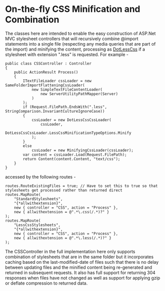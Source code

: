 # On-the-fly CSS Minification and Combination

The classes here are intended to enable the easy construction of ASP.Net MVC stylesheet controllers that will recursively combine @import statements into a single file (respecting any media queries that are part of the import) and minifying the content, processing as [DotLessCss](http://http://www.dotlesscss.org) if a stylesheet with extension ".less" is requested. For example -

    public class CSSController : Controller
    {
        public ActionResult Process()
        {
            ITextFileLoader cssLoader = new SameFolderImportFlatteningCssLoader(
                new SimpleTextFileContentLoader(
                    new ServerUtilityPathMapper(Server)
                )
            );
            if (Request.FilePath.EndsWith(".less", StringComparison.InvariantCultureIgnoreCase))
            {
                cssLoader = new DotLessCssCssLoader(
                    cssLoader,
                    DotLessCssCssLoader.LessCssMinificationTypeOptions.Minify
                );
            }
            else
                cssLoader = new MinifyingCssLoader(cssLoader);
            var content = cssLoader.Load(Request.FilePath);
            return Content(content.Content, "text/css");
        }
    }

accessed by the following routes -

    routes.RouteExistingFiles = true; // Have to set this to true so that stylesheets get processed rather than returned direct
    routes.MapRoute(
        "StandardStylesheets",
        "{*allwithextension}",
        new { controller = "CSS", action = "Process" },
        new { allwithextension = @".*\.css(/.*)?" }
    );
    routes.MapRoute(
        "LessCssStylesheets",
        "{*allwithextension}",
        new { controller = "CSS", action = "Process" },
        new { allwithextension = @".*\.less(/.*)?" }
    );

The CSSController in the full implementation here only supports combination of stylesheets that are in the same folder but it incorporates caching based on the last-modified-date of files such that there is no delay between updating files and the minified content being re-generated and returned in subsequent requests. It also has full support for returning 304 responses when files have not changed as well as support for applying gzip or deflate compression to returned data.